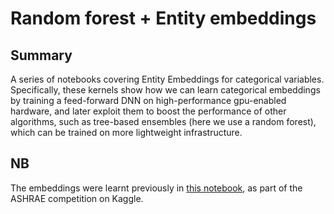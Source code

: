 # Random forest + Entity embeddings

## Summary

A series of notebooks covering Entity Embeddings for categorical variables. Specifically, these kernels show how we can learn categorical embeddings by training a feed-forward DNN on high-performance gpu-enabled hardware, and later exploit them to boost the performance of other algorithms, such as tree-based ensembles (here we use a random forest), which can be trained on more lightweight infrastructure.

## NB

The embeddings were learnt previously in [this notebook](https://github.com/mz256/ashrae_energy_forecast/blob/main/notebooks/03b_tabularNN_train.ipynb), as part of the ASHRAE competition on Kaggle.
